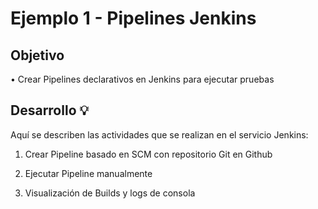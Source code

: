 # Ejemplo 1 - Pipelines Jenkins

## Objetivo

• Crear Pipelines declarativos en Jenkins para ejecutar pruebas

## Desarrollo 💡

Aquí se describen las actividades que se realizan en el servicio Jenkins:

1. Crear Pipeline basado en SCM con repositorio Git en Github

2. Ejecutar Pipeline manualmente

3. Visualización de Builds y logs de consola